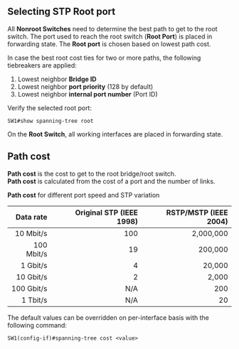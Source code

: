 ## Selecting STP Root port

All **Nonroot Switches** need to determine the best path to get to the root switch.
The port used to reach the root switch (**Root Port**) is placed in forwarding state.
The **Root port** is chosen based on lowest path cost.

In case the best root cost ties for two or more paths, the following tiebreakers are applied:

1. Lowest neighbor **Bridge ID**
2. Lowest neighbor **port priority** (128 by default)
3. Lowest neighbor **internal port number** (Port ID)

Verify the selected root port:

```
SW1#show spanning-tree root
```

On the **Root Switch**, all working interfaces are placed in forwarding state.

## Path cost

**Path cost** is the cost to get to the root bridge/root switch.<br>
**Path cost** is calculated from the cost of a port and the number of links.

**Path cost** for different port speed and STP variation

|  Data rate | Original STP (IEEE 1998) | RSTP/MSTP (IEEE 2004) |
| ---------: | -----------------------: | --------------------: |
|  10 Mbit/s |                      100 |             2,000,000 |
| 100 Mbit/s |                       19 |               200,000 |
|   1 Gbit/s |                        4 |                20,000 |
|  10 Gbit/s |                        2 |                 2,000 |
| 100 Gbit/s |                      N/A |                   200 |
|   1 Tbit/s |                      N/A |                    20 |

The default values can be overridden on per-interface basis with the following command:

```
SW1(config-if)#spanning-tree cost <value>
```

